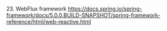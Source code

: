 

23. WebFlux framework 
https://docs.spring.io/spring-framework/docs/5.0.0.BUILD-SNAPSHOT/spring-framework-reference/html/web-reactive.html